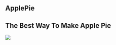 ## ApplePie
## The Best Way To Make Apple Pie
<img src="https://preppykitchen.com/wp-content/uploads/2023/08/Apple-Pie-Recipe-Recipe-Card-500x500.jpg">


